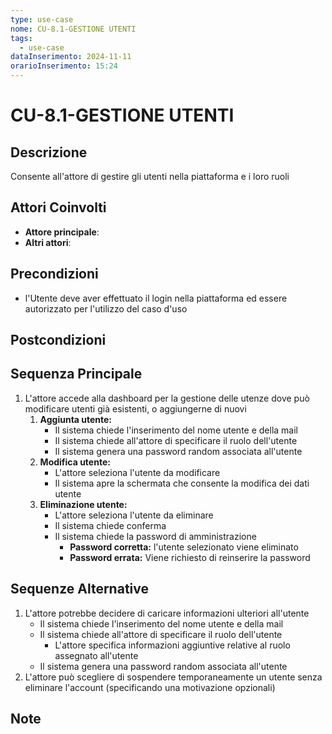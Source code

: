 ```yaml
---
type: use-case
nome: CU-8.1-GESTIONE UTENTI
tags:
  - use-case
dataInserimento: 2024-11-11
orarioInserimento: 15:24
---
```

# CU-8.1-GESTIONE UTENTI

## Descrizione
Consente all'attore di gestire gli utenti nella piattaforma e i loro ruoli 

## Attori Coinvolti
- **Attore principale**:
- **Altri attori**: 

## Precondizioni
- l'Utente deve aver effettuato il login nella piattaforma ed essere autorizzato per l'utilizzo del caso d'uso

## Postcondizioni

## Sequenza Principale
1) L'attore accede alla dashboard per la gestione delle utenze dove può modificare utenti già esistenti, o aggiungerne di nuovi
	1) **Aggiunta utente:**
		- Il sistema chiede l'inserimento del nome utente e della mail
		- Il sistema chiede all'attore di specificare il ruolo dell'utente
		- Il sistema genera una password random associata all'utente
	2) **Modifica utente:**
		 - L'attore seleziona l'utente da modificare
		 - Il sistema apre la schermata che consente la modifica dei dati utente
	3) **Eliminazione utente:**
		- L'attore seleziona l'utente da eliminare
		- Il sistema chiede conferma
		- Il sistema chiede la password di amministrazione
			- **Password corretta:** l'utente selezionato viene eliminato
			- **Password errata:** Viene richiesto di reinserire la password
## Sequenze Alternative
1) L'attore potrebbe decidere di caricare informazioni ulteriori all'utente
	- Il sistema chiede l'inserimento del nome utente e della mail
	- Il sistema chiede all'attore di specificare il ruolo dell'utente
		- L'attore specifica informazioni aggiuntive relative al ruolo assegnato all'utente
	- Il sistema genera una password random associata all'utente
2) L'attore può scegliere di sospendere temporaneamente un utente senza eliminare l'account (specificando una motivazione opzionali)
## Note
